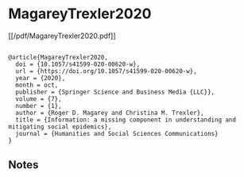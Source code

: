 # MagareyTrexler2020



[[/pdf/MagareyTrexler2020.pdf]]




```

@article{MagareyTrexler2020,
  doi = {10.1057/s41599-020-00620-w},
  url = {https://doi.org/10.1057/s41599-020-00620-w},
  year = {2020},
  month = oct,
  publisher = {Springer Science and Business Media {LLC}},
  volume = {7},
  number = {1},
  author = {Roger D. Magarey and Christina M. Trexler},
  title = {Information: a missing component in understanding and mitigating social epidemics},
  journal = {Humanities and Social Sciences Communications}
}

```




## Notes

